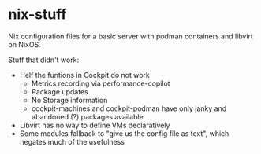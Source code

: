 # nix-stuff

Nix configuration files for a basic server with podman containers and libvirt on NixOS.

Stuff that didn't work:
* Helf the funtions in Cockpit do not work
  * Metrics recording via performance-copilot
  * Package updates
  * No Storage information
  * cockpit-machines and cockpit-podman have only janky and abandoned (?) packages available
* Libvirt has no way to define VMs declaratively
* Some modules fallback to "give us the config file as text", which negates much of the usefulness
